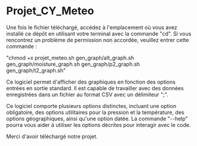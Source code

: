 # Projet_CY_Meteo

Une fois le fichier téléchargé, accédez à l'emplacement où vous avez installé ce dépôt en utilisant votre terminal avec la commande "cd".
Si vous rencontrez un problème de permission non accordée, veuillez entrer cette commande :

"chmod +x projet_meteo.sh gen_graph/alt_graph.sh gen_graph/moisture_graph.sh gen_graph/p2_graph.sh gen_graph/t2_graph.sh"

Ce logiciel permet d'afficher des graphiques en fonction des options entrées en sortie standard.
Il est capable de travailler avec des données enregistrées dans un fichier au format CSV avec un délimiteur ";".

Ce logiciel comporte plusieurs options distinctes, incluant une option obligatoire, des options utilitaires pour la pression et la température, des options géographiques,
ainsi qu'une option datée.
La commande "--help" pourra vous aider à utiliser les options décrites pour interagir avec le code.

Merci d'avoir téléchargé notre projet.
